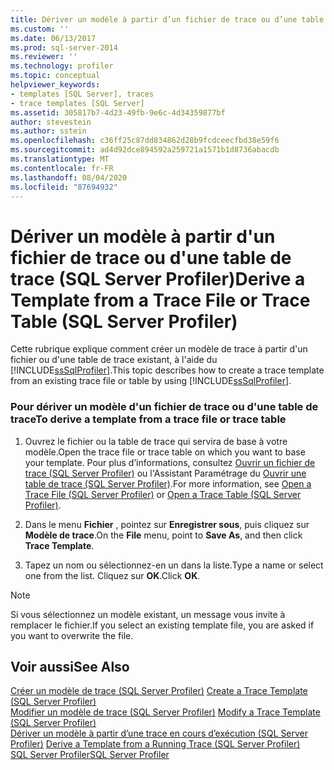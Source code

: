 ```yaml
---
title: Dériver un modèle à partir d’un fichier de trace ou d’une table de trace (SQL Server Profiler) | Microsoft Docs
ms.custom: ''
ms.date: 06/13/2017
ms.prod: sql-server-2014
ms.reviewer: ''
ms.technology: profiler
ms.topic: conceptual
helpviewer_keywords:
- templates [SQL Server], traces
- trace templates [SQL Server]
ms.assetid: 305817b7-4d23-49fb-9e6c-4d34359877bf
author: stevestein
ms.author: sstein
ms.openlocfilehash: c36ff25c87dd834862d28b9fcdceecfbd38e59f6
ms.sourcegitcommit: ad4d92dce894592a259721a1571b1d8736abacdb
ms.translationtype: MT
ms.contentlocale: fr-FR
ms.lasthandoff: 08/04/2020
ms.locfileid: "87694932"
---
```

# <a name="derive-a-template-from-a-trace-file-or-trace-table-sql-server-profiler"></a><span data-ttu-id="54630-102">Dériver un modèle à partir d'un fichier de trace ou d'une table de trace (SQL Server Profiler)</span><span class="sxs-lookup"><span data-stu-id="54630-102">Derive a Template from a Trace File or Trace Table (SQL Server Profiler)</span></span>
  <span data-ttu-id="54630-103">Cette rubrique explique comment créer un modèle de trace à partir d'un fichier ou d'une table de trace existant, à l'aide du [!INCLUDE[ssSqlProfiler](../../includes/sssqlprofiler-md.md)].</span><span class="sxs-lookup"><span data-stu-id="54630-103">This topic describes how to create a trace template from an existing trace file or table by using [!INCLUDE[ssSqlProfiler](../../includes/sssqlprofiler-md.md)].</span></span>  
  
### <a name="to-derive-a-template-from-a-trace-file-or-trace-table"></a><span data-ttu-id="54630-104">Pour dériver un modèle d'un fichier de trace ou d'une table de trace</span><span class="sxs-lookup"><span data-stu-id="54630-104">To derive a template from a trace file or trace table</span></span>  
  
1.  <span data-ttu-id="54630-105">Ouvrez le fichier ou la table de trace qui servira de base à votre modèle.</span><span class="sxs-lookup"><span data-stu-id="54630-105">Open the trace file or trace table on which you want to base your template.</span></span> <span data-ttu-id="54630-106">Pour plus d’informations, consultez [Ouvrir un fichier de trace &#40;SQL Server Profiler&#41;](open-a-trace-file-sql-server-profiler.md) ou l'Assistant Paramétrage du [Ouvrir une table de trace &#40;SQL Server Profiler&#41;](open-a-trace-table-sql-server-profiler.md).</span><span class="sxs-lookup"><span data-stu-id="54630-106">For more information, see [Open a Trace File &#40;SQL Server Profiler&#41;](open-a-trace-file-sql-server-profiler.md) or [Open a Trace Table &#40;SQL Server Profiler&#41;](open-a-trace-table-sql-server-profiler.md).</span></span>  
  
2.  <span data-ttu-id="54630-107">Dans le menu **Fichier** , pointez sur **Enregistrer sous**, puis cliquez sur **Modèle de trace**.</span><span class="sxs-lookup"><span data-stu-id="54630-107">On the **File** menu, point to **Save As**, and then click **Trace Template**.</span></span>  
  
3.  <span data-ttu-id="54630-108">Tapez un nom ou sélectionnez-en un dans la liste.</span><span class="sxs-lookup"><span data-stu-id="54630-108">Type a name or select one from the list.</span></span> <span data-ttu-id="54630-109">Cliquez sur **OK**.</span><span class="sxs-lookup"><span data-stu-id="54630-109">Click **OK**.</span></span>  
  
> [!NOTE]  
>  <span data-ttu-id="54630-110">Si vous sélectionnez un modèle existant, un message vous invite à remplacer le fichier.</span><span class="sxs-lookup"><span data-stu-id="54630-110">If you select an existing template file, you are asked if you want to overwrite the file.</span></span>  
  
## <a name="see-also"></a><span data-ttu-id="54630-111">Voir aussi</span><span class="sxs-lookup"><span data-stu-id="54630-111">See Also</span></span>  
 <span data-ttu-id="54630-112">[Créer un modèle de trace &#40;SQL Server Profiler&#41;](create-a-trace-template-sql-server-profiler.md) </span><span class="sxs-lookup"><span data-stu-id="54630-112">[Create a Trace Template &#40;SQL Server Profiler&#41;](create-a-trace-template-sql-server-profiler.md) </span></span>  
 <span data-ttu-id="54630-113">[Modifier un modèle de trace &#40;SQL Server Profiler&#41;](../../database-engine/modify-a-trace-template-sql-server-profiler.md) </span><span class="sxs-lookup"><span data-stu-id="54630-113">[Modify a Trace Template &#40;SQL Server Profiler&#41;](../../database-engine/modify-a-trace-template-sql-server-profiler.md) </span></span>  
 <span data-ttu-id="54630-114">[Dériver un modèle à partir d’une trace en cours d’exécution &#40;SQL Server Profiler&#41;](derive-a-template-from-a-running-trace-sql-server-profiler.md) </span><span class="sxs-lookup"><span data-stu-id="54630-114">[Derive a Template from a Running Trace &#40;SQL Server Profiler&#41;](derive-a-template-from-a-running-trace-sql-server-profiler.md) </span></span>  
 [<span data-ttu-id="54630-115">SQL Server Profiler</span><span class="sxs-lookup"><span data-stu-id="54630-115">SQL Server Profiler</span></span>](sql-server-profiler.md)  
  
  
